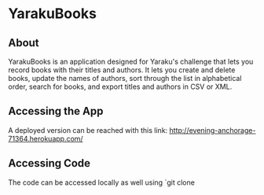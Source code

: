 # YarakuBooks 

## About 

YarakuBooks is an application designed for Yaraku's challenge that lets you record books with their titles and authors. It lets you create and delete books, update the names of authors, sort through the list in alphabetical order, search for books, and export titles and authors in CSV or XML.

## Accessing the App

A deployed version can be reached with this link: http://evening-anchorage-71364.herokuapp.com/

## Accessing Code

The code can be accessed locally as well using `git clone 




